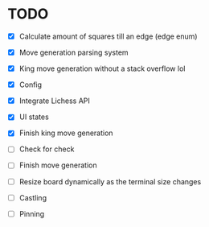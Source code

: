# TODO

- [x] Calculate amount of squares till an edge (edge enum)
- [x] Move generation parsing system
- [x] King move generation without a stack overflow lol
- [x] Config
- [x] Integrate Lichess API
- [x] UI states
- [x] Finish king move generation

- [ ] Check for check
- [ ] Finish move generation
- [ ] Resize board dynamically as the terminal size changes
- [ ] Castling
- [ ] Pinning
